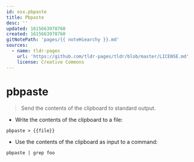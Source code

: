 ```yaml
---
id: osx.pbpaste
title: Pbpaste
desc: ''
updated: 1615663978760
created: 1615663978760
gitNotePath: 'pages/{{ noteHiearchy }}.md'
sources:
  - name: tldr-pages
    url: 'https://github.com/tldr-pages/tldr/blob/master/LICENSE.md'
    license: Creative Commons
---
```

# pbpaste

> Send the contents of the clipboard to standard output.

- Write the contents of the clipboard to a file:

`pbpaste > {{file}}`

- Use the contents of the clipboard as input to a command:

`pbpaste | grep foo`

